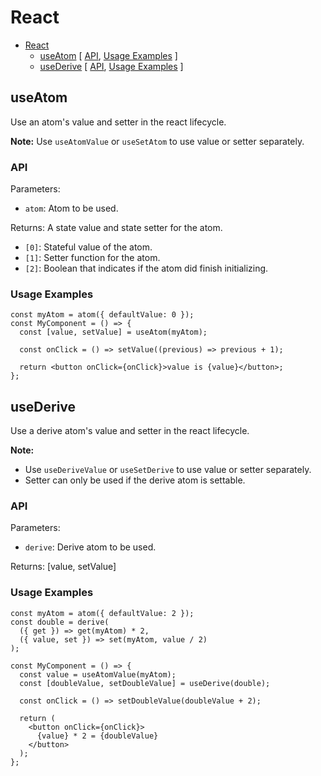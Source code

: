 # React

<!-- >> TOC >> -->

- [React](#react)
  - [useAtom](#useatom) [ [API](#api), [Usage Examples](#usage-examples) ]
  - [useDerive](#usederive) [ [API](#api-1), [Usage Examples](#usage-examples-1) ]
  <!-- << TOC << -->

## useAtom

Use an atom's value and setter in the react lifecycle.

**Note:** Use `useAtomValue` or `useSetAtom` to use value or setter separately.

### API

Parameters:

- `atom`: Atom to be used.

Returns: A state value and state setter for the atom.

- `[0]`: Stateful value of the atom.
- `[1]`: Setter function for the atom.
- `[2]`: Boolean that indicates if the atom did finish initializing.

### Usage Examples

```tsx
const myAtom = atom({ defaultValue: 0 });
const MyComponent = () => {
  const [value, setValue] = useAtom(myAtom);

  const onClick = () => setValue((previous) => previous + 1);

  return <button onClick={onClick}>value is {value}</button>;
};
```

## useDerive

Use a derive atom's value and setter in the react lifecycle.

**Note:**

- Use `useDeriveValue` or `useSetDerive` to use value or setter separately.
- Setter can only be used if the derive atom is settable.

### API

Parameters:

- `derive`: Derive atom to be used.

Returns: [value, setValue]

### Usage Examples

```tsx
const myAtom = atom({ defaultValue: 2 });
const double = derive(
  ({ get }) => get(myAtom) * 2,
  ({ value, set }) => set(myAtom, value / 2)
);

const MyComponent = () => {
  const value = useAtomValue(myAtom);
  const [doubleValue, setDoubleValue] = useDerive(double);

  const onClick = () => setDoubleValue(doubleValue + 2);

  return (
    <button onClick={onClick}>
      {value} * 2 = {doubleValue}
    </button>
  );
};
```
